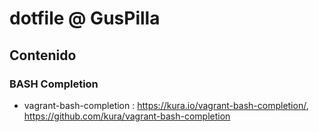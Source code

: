 # dotfile @ GusPilla

## Contenido

### BASH Completion

* vagrant-bash-completion : https://kura.io/vagrant-bash-completion/, https://github.com/kura/vagrant-bash-completion
